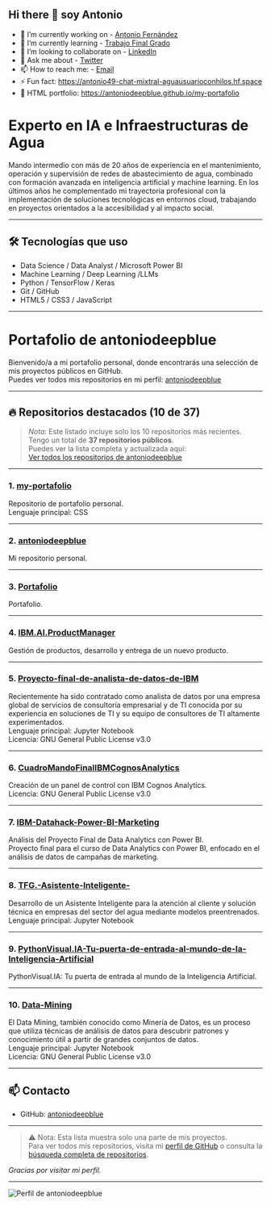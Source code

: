 ## Hi there 👋 soy Antonio

<!--
**antoniodeepblue/antoniodeepblue** is a ✨ _special_ ✨ repository because its `README.md` (this file) appears on your GitHub profile.
-->

- 🔭 I’m currently working on - [Antonio Fernández](https://sites.google.com/view/antonio-fernandez-salcedo2)
- 🌱 I’m currently learning - [Trabajo Final Grado](https://openaccess.uoc.edu/handle/10609/150520?locale=es)
- 👯 I’m looking to collaborate on - [LinkedIn](https://www.linkedin.com/in/antonio-fern%C3%A1ndez-salcedo-62b8722a0/)
- 💬 Ask me about - [Twitter](https://twitter.com/@AntonioFer48993)
- 📫 How to reach me: -  [Email](mailto:antoniofernandezsalc@uoc.edu)
- ⚡ Fun fact: https://antonio49-chat-mixtral-aguausuarioconhilos.hf.space
- 📒 HTML portfolio: https://antoniodeepblue.github.io/my-portafolio
            
            
# Experto en IA e Infraestructuras de Agua
Mando intermedio con más de 20 años de experiencia en el mantenimiento, operación y supervisión de redes de abastecimiento de agua, combinado con formación avanzada en inteligencia artificial y machine learning.
En los últimos años he complementado mi trayectoria profesional con la implementación de soluciones tecnológicas en entornos cloud, trabajando en proyectos orientados a la accesibilidad y al impacto social.


---

## 🛠️ Tecnologías que uso

- Data Science / Data Analyst / Microsoft Power BI
- Machine Learning / Deep Learning /LLMs 
- Python / TensorFlow / Keras
- Git / GitHub
- HTML5 / CSS3 / JavaScript

---
# Portafolio de antoniodeepblue


Bienvenido/a a mi portafolio personal, donde encontrarás una selección de mis proyectos públicos en GitHub.  
Puedes ver todos mis repositorios en mi perfil: [antoniodeepblue](https://github.com/antoniodeepblue)

---

## 🔥 Repositorios destacados (10 de 37)

> *Nota*: Este listado incluye solo los 10 repositorios más recientes.  
> Tengo un total de **37 repositorios públicos**.  
> Puedes ver la lista completa y actualizada aquí:  
> [Ver todos los repositorios de antoniodeepblue](https://github.com/search?q=user:antoniodeepblue&sort=updated&order=desc&type=repositories)

---

### 1. [my-portafolio](https://github.com/antoniodeepblue/my-portafolio)
Repositorio de portafolio personal.  
Lenguaje principal: CSS

---

### 2. [antoniodeepblue](https://github.com/antoniodeepblue/antoniodeepblue)
Mi repositorio personal.

---

### 3. [Portafolio](https://github.com/antoniodeepblue/Portafolio)
Portafolio.

---

### 4. [IBM.AI.ProductManager](https://github.com/antoniodeepblue/IBM.AI.ProductManager)
Gestión de productos, desarrollo y entrega de un nuevo producto.

---

### 5. [Proyecto-final-de-analista-de-datos-de-IBM](https://github.com/antoniodeepblue/Proyecto-final-de-analista-de-datos-de-IBM)
Recientemente ha sido contratado como analista de datos por una empresa global de servicios de consultoría empresarial y de TI conocida por su experiencia en soluciones de TI y su equipo de consultores de TI altamente experimentados.  
Lenguaje principal: Jupyter Notebook  
Licencia: GNU General Public License v3.0

---

### 6. [CuadroMandoFinalIBMCognosAnalytics](https://github.com/antoniodeepblue/CuadroMandoFinalIBMCognosAnalytics)
Creación de un panel de control con IBM Cognos Analytics.  
Licencia: GNU General Public License v3.0

---

### 7. [IBM-Datahack-Power-BI-Marketing](https://github.com/antoniodeepblue/IBM-Datahack-Power-BI-Marketing)
Análisis del Proyecto Final de Data Analytics con Power BI.  
Proyecto final para el curso de Data Analytics con Power BI, enfocado en el análisis de datos de campañas de marketing.

---

### 8. [TFG.-Asistente-Inteligente-](https://github.com/antoniodeepblue/TFG.-Asistente-Inteligente-)
Desarrollo de un Asistente Inteligente para la atención al cliente y solución técnica en empresas del sector del agua mediante modelos preentrenados.  
Lenguaje principal: Jupyter Notebook

---

### 9. [PythonVisual.IA-Tu-puerta-de-entrada-al-mundo-de-la-Inteligencia-Artificial](https://github.com/antoniodeepblue/PythonVisual.IA-Tu-puerta-de-entrada-al-mundo-de-la-Inteligencia-Artificial)
PythonVisual.IA: Tu puerta de entrada al mundo de la Inteligencia Artificial.

---

### 10. [Data-Mining](https://github.com/antoniodeepblue/Data-Mining)
El Data Mining, también conocido como Minería de Datos, es un proceso que utiliza técnicas de análisis de datos para descubrir patrones y conocimiento útil a partir de grandes conjuntos de datos.  
Lenguaje principal: Jupyter Notebook  
Licencia: GNU General Public License v3.0

---

## 📫 Contacto

- GitHub: [antoniodeepblue](https://github.com/antoniodeepblue)

---

> ⚠️ Nota: Esta lista muestra solo una parte de mis proyectos.  
> Para ver todos mis repositorios, visita mi [perfil de GitHub](https://github.com/antoniodeepblue) o consulta la [búsqueda completa de repositorios](https://github.com/search?q=user:antoniodeepblue&sort=updated&order=desc&type=repositories).

_Gracias por visitar mi perfil._

---
![Perfil de antoniodeepblue](https://avatars.githubusercontent.com/u/73521828?v=4)


